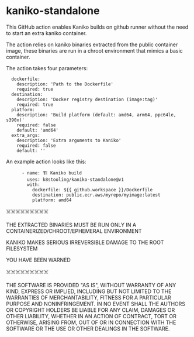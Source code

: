 # kaniko-standalone

This GitHub action enables Kaniko builds on github runner without the need to start an extra kaniko container.

The action relies on kaniko binaries extracted from the public container image, these binaries are run in a chroot environment that mimics a basic container.

The action takes four parameters:

```
  dockerfile:
    description: 'Path to the Dockerfile'
    required: true
  destination:
    description: 'Docker registry destination (image:tag)'
    required: true
  platform:
    description: 'Build platform (default: amd64, arm64, ppc64le, s390x)'
    required: false
    default: 'amd64'
  extra_args:
    description: 'Extra arguments to Kaniko'
    required: false
    default: ''
```

An example action looks like this:

```
      - name: 🏗️ Kaniko build
        uses: k8stooling/kaniko-standalone@v1
        with:
          dockerfile: ${{ github.workspace }}/Dockerfile
          destination: public.ecr.aws/myrepo/myimage:latest
          platform: amd64 
```


☠️☠️☠️☠️☠️☠️☠️☠️☠️

THE EXTRACTED BINARIES MUST BE RUN ONLY IN A CONTAINERIZED/CHROOT/EPHEMERAL ENVIRONMENT

KANIKO MAKES SERIOUS IRREVERSIBLE DAMAGE TO THE ROOT FILESYSTEM

YOU HAVE BEEN WARNED

☠️☠️☠️☠️☠️☠️☠️☠️☠️


THE SOFTWARE IS PROVIDED "AS IS", WITHOUT WARRANTY OF ANY KIND, EXPRESS OR IMPLIED, INCLUDING BUT NOT LIMITED TO THE WARRANTIES OF MERCHANTABILITY, FITNESS FOR A PARTICULAR PURPOSE AND NONINFRINGEMENT. IN NO EVENT SHALL THE AUTHORS OR COPYRIGHT HOLDERS BE LIABLE FOR ANY CLAIM, DAMAGES OR OTHER LIABILITY, WHETHER IN AN ACTION OF CONTRACT, TORT OR OTHERWISE, ARISING FROM, OUT OF OR IN CONNECTION WITH THE SOFTWARE OR THE USE OR OTHER DEALINGS IN THE SOFTWARE.
